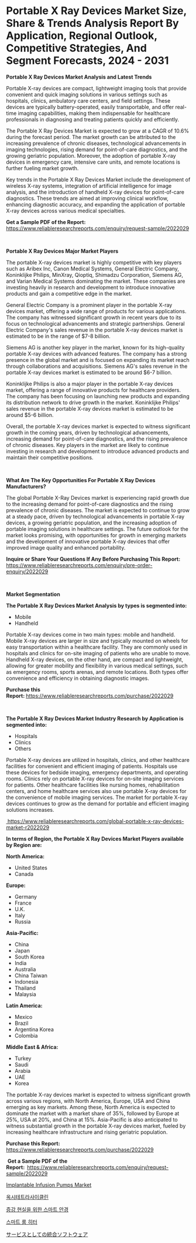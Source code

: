 <p><h1>Portable X Ray Devices Market Size, Share & Trends Analysis Report By Application, Regional Outlook, Competitive Strategies, And Segment Forecasts, 2024 - 2031</h1></p><p><strong>Portable X Ray Devices Market Analysis and Latest Trends</strong></p>
<p><p>Portable X-ray devices are compact, lightweight imaging tools that provide convenient and quick imaging solutions in various settings such as hospitals, clinics, ambulatory care centers, and field settings. These devices are typically battery-operated, easily transportable, and offer real-time imaging capabilities, making them indispensable for healthcare professionals in diagnosing and treating patients quickly and efficiently.</p><p>The Portable X Ray Devices Market is expected to grow at a CAGR of 10.6% during the forecast period. The market growth can be attributed to the increasing prevalence of chronic diseases, technological advancements in imaging technologies, rising demand for point-of-care diagnostics, and the growing geriatric population. Moreover, the adoption of portable X-ray devices in emergency care, intensive care units, and remote locations is further fueling market growth.</p><p>Key trends in the Portable X Ray Devices Market include the development of wireless X-ray systems, integration of artificial intelligence for image analysis, and the introduction of handheld X-ray devices for point-of-care diagnostics. These trends are aimed at improving clinical workflow, enhancing diagnostic accuracy, and expanding the application of portable X-ray devices across various medical specialties.</p></p>
<p><strong>Get a Sample PDF of the Report:&nbsp;</strong> <a href="https://www.reliableresearchreports.com/enquiry/request-sample/2022029">https://www.reliableresearchreports.com/enquiry/request-sample/2022029</a></p>
<p>&nbsp;</p>
<p><strong>Portable X Ray Devices Major Market Players</strong></p>
<p><p>The portable X-ray devices market is highly competitive with key players such as Aribex Inc, Canon Medical Systems, General Electric Company, Koninklijke Philips, MinXray, Qioptiq, Shimadzu Corporation, Siemens AG, and Varian Medical Systems dominating the market. These companies are investing heavily in research and development to introduce innovative products and gain a competitive edge in the market.</p><p>General Electric Company is a prominent player in the portable X-ray devices market, offering a wide range of products for various applications. The company has witnessed significant growth in recent years due to its focus on technological advancements and strategic partnerships. General Electric Company's sales revenue in the portable X-ray devices market is estimated to be in the range of $7-8 billion.</p><p>Siemens AG is another key player in the market, known for its high-quality portable X-ray devices with advanced features. The company has a strong presence in the global market and is focused on expanding its market reach through collaborations and acquisitions. Siemens AG's sales revenue in the portable X-ray devices market is estimated to be around $6-7 billion.</p><p>Koninklijke Philips is also a major player in the portable X-ray devices market, offering a range of innovative products for healthcare providers. The company has been focusing on launching new products and expanding its distribution network to drive growth in the market. Koninklijke Philips' sales revenue in the portable X-ray devices market is estimated to be around $5-6 billion.</p><p>Overall, the portable X-ray devices market is expected to witness significant growth in the coming years, driven by technological advancements, increasing demand for point-of-care diagnostics, and the rising prevalence of chronic diseases. Key players in the market are likely to continue investing in research and development to introduce advanced products and maintain their competitive positions.</p></p>
<p>&nbsp;</p>
<p><strong>What Are The Key Opportunities For Portable X Ray Devices Manufacturers?</strong></p>
<p><p>The global Portable X-Ray Devices market is experiencing rapid growth due to the increasing demand for point-of-care diagnostics and the rising prevalence of chronic diseases. The market is expected to continue to grow at a steady pace, driven by technological advancements in portable X-ray devices, a growing geriatric population, and the increasing adoption of portable imaging solutions in healthcare settings. The future outlook for the market looks promising, with opportunities for growth in emerging markets and the development of innovative portable X-ray devices that offer improved image quality and enhanced portability.</p></p>
<p><strong>Inquire or Share Your Questions If Any Before Purchasing This Report:</strong> <a href="https://www.reliableresearchreports.com/enquiry/pre-order-enquiry/2022029">https://www.reliableresearchreports.com/enquiry/pre-order-enquiry/2022029</a></p>
<p>&nbsp;</p>
<p><strong>Market Segmentation</strong></p>
<p><strong>The Portable X Ray Devices Market Analysis by types is segmented into:</strong></p>
<p><ul><li>Mobile</li><li>Handheld</li></ul></p>
<p><p>Portable X-ray devices come in two main types: mobile and handheld. Mobile X-ray devices are larger in size and typically mounted on wheels for easy transportation within a healthcare facility. They are commonly used in hospitals and clinics for on-site imaging of patients who are unable to move. Handheld X-ray devices, on the other hand, are compact and lightweight, allowing for greater mobility and flexibility in various medical settings, such as emergency rooms, sports arenas, and remote locations. Both types offer convenience and efficiency in obtaining diagnostic images.</p></p>
<p><strong>Purchase this Report:&nbsp;</strong><a href="https://www.reliableresearchreports.com/purchase/2022029">https://www.reliableresearchreports.com/purchase/2022029</a></p>
<p>&nbsp;</p>
<p><strong>The Portable X Ray Devices Market Industry Research by Application is segmented into:</strong></p>
<p><ul><li>Hospitals</li><li>Clinics</li><li>Others</li></ul></p>
<p><p>Portable X-ray devices are utilized in hospitals, clinics, and other healthcare facilities for convenient and efficient imaging of patients. Hospitals use these devices for bedside imaging, emergency departments, and operating rooms. Clinics rely on portable X-ray devices for on-site imaging services for patients. Other healthcare facilities like nursing homes, rehabilitation centers, and home healthcare services also use portable X-ray devices for the convenience of mobile imaging services. The market for portable X-ray devices continues to grow as the demand for portable and efficient imaging solutions increases.</p></p>
<p><a href="https://www.reliableresearchreports.com/global-portable-x-ray-devices-market-r2022029">&nbsp;https://www.reliableresearchreports.com/global-portable-x-ray-devices-market-r2022029</a></p>
<p><strong>In terms of Region, the Portable X Ray Devices Market Players available by Region are:</strong></p>
<p>
    <p> <strong> North America: </strong>
        <ul>
            <li>United States</li>
            <li>Canada</li>
        </ul>
        </p> 
    <p> <strong> Europe: </strong>
        <ul>
            <li>Germany</li>
            <li>France</li>
            <li>U.K.</li>
            <li>Italy</li>
            <li>Russia</li>
        </ul>
        </p> 
    <p> <strong> Asia-Pacific: </strong>
        <ul>
            <li>China</li>
            <li>Japan</li>
            <li>South Korea</li>
            <li>India</li>
            <li>Australia</li>
            <li>China Taiwan</li>
            <li>Indonesia</li>
            <li>Thailand</li>
            <li>Malaysia</li>
        </ul>
        </p> 
    <p> <strong> Latin America: </strong>
        <ul>
            <li>Mexico</li>
            <li>Brazil</li>
            <li>Argentina Korea</li>
            <li>Colombia</li>
        </ul>
        </p> 
    <p> <strong> Middle East & Africa: </strong>
        <ul>
            <li>Turkey</li>
            <li>Saudi</li>
            <li>Arabia</li>
            <li>UAE</li>
            <li>Korea</li>
        </ul>
    </p>
    </p>
<p><p>The portable X-ray devices market is expected to witness significant growth across various regions, with North America, Europe, USA and China emerging as key markets. Among these, North America is expected to dominate the market with a market share of 35%, followed by Europe at 25%, USA at 20%, and China at 15%. Asia-Pacific is also anticipated to witness substantial growth in the portable X-ray devices market, fueled by increasing healthcare infrastructure and rising geriatric population.</p></p>
<p><strong>Purchase this Report: </strong><a href="https://www.reliableresearchreports.com/purchase/2022029">https://www.reliableresearchreports.com/purchase/2022029</a></p>
<p>&nbsp;<strong>Get a Sample PDF of the Report:&nbsp;&nbsp;</strong><a href="https://www.reliableresearchreports.com/enquiry/request-sample/2022029">https://www.reliableresearchreports.com/enquiry/request-sample/2022029</a></p>
<p><strong></strong></p>
<p><p><a href="https://github.com/FassouRP/Market-Research-Report-List-4/blob/main/implantable-infusion-pumps-market.md">Implantable Infusion Pumps Market</a></p><p><a href="https://github.com/mpodehpw07370073/Market-Research-Report-List-2/blob/main/212637245668.md">옥시테트라사이클린</a></p><p><a href="https://medium.com/@kavonhansen15/%EC%A6%9D%EA%B0%95%ED%98%84%EC%8B%A4-%EC%8B%9C%EC%9E%A5-%EC%A7%80%ED%91%9C%EB%A5%BC-%EC%9C%84%ED%95%9C-%EC%8A%A4%EB%A7%88%ED%8A%B8-%EC%95%88%EA%B2%BD-%ED%95%B4%EB%8F%85-%EC%8B%9C%EC%9E%A5-%EC%A0%90%EC%9C%A0%EC%9C%A8-%ED%8A%B8%EB%A0%8C%EB%93%9C-%EB%B0%8F-%EC%84%B1%EC%9E%A5-%EC%96%91%EC%83%81-e2fbf3eb893c">증강 현실을 위한 스마트 안경</a></p><p><a href="https://medium.com/@jaceykeebler2022/%EB%94%94%EC%BD%94%EB%94%A9-%EC%8A%A4%EB%A7%88%ED%8A%B8-%EB%A3%B8-%ED%9E%88%ED%84%B0-%EC%8B%9C%EC%9E%A5-%EC%A7%80%ED%91%9C-%EC%8B%9C%EC%9E%A5-%EC%A0%90%EC%9C%A0%EC%9C%A8-%ED%8A%B8%EB%A0%8C%EB%93%9C-%EB%B0%8F-%EC%84%B1%EC%9E%A5-%ED%8C%A8%ED%84%B4-7b62fa673759">스마트 룸 히터</a></p><p><a href="https://medium.com/@amehdzmay/%E3%82%A4%E3%83%B3%E3%83%86%E3%82%B0%E3%83%AC%E3%83%BC%E3%82%B7%E3%83%A7%E3%83%B3%E3%82%BD%E3%83%95%E3%83%88%E3%82%A6%E3%82%A7%E3%82%A2%E3%82%B5%E3%83%BC%E3%83%93%E3%82%B9%E3%81%AE%E5%B8%82%E5%A0%B4%E8%A6%8F%E6%A8%A1-cagr-%E3%83%88%E3%83%AC%E3%83%B3%E3%83%892024%E5%B9%B4%E3%81%8B%E3%82%892030%E5%B9%B4-b50b5b8ff558">サービスとしての統合ソフトウェア</a></p></p>